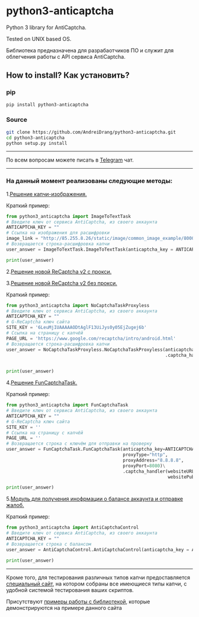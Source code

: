 # python3-anticaptcha

Python 3 library for AntiCaptcha.

Tested on UNIX based OS.

Библиотека предназначена для разрабаотчиков ПО и служит для облегчения работы с API сервиса AntiCaptcha.

## How to install? Как установить?

### pip

```bash
pip install python3-anticaptcha
```


### Source
```bash
git clone https://github.com/AndreiDrang/python3-anticaptcha.git
cd python3-anticaptcha
python setup.py install
```
***
По всем вопросам можете писать в [Telegram](https://t.me/joinchat/CD2EtQ5Pm0dmoSQQMTkVlw) чат.
***
### На данный момент реализованы следующие методы:

1.[Решение капчи-изображения.](https://github.com/AndreiDrang/python3-anticaptcha/blob/master/anticaptcha_examples/anticaptcah_image_to_text_example.py)

Краткий пример:
```python
from python3_anticaptcha import ImageToTextTask
# Введите ключ от сервиса AntiCaptcha, из своего аккаунта
ANTICAPTCHA_KEY = ""
# Ссылка на изображения для расшифровки
image_link = "http://85.255.8.26/static/image/common_image_example/800070.png"
# Возвращается строка-расшифровка капчи
user_answer = ImageToTextTask.ImageToTextTask(anticaptcha_key = ANTICAPTCHA_KEY).captcha_handler(captcha_link=image_link)

print(user_answer)
```

2.[Решение новой ReCaptcha v2 с прокси.](https://github.com/AndreiDrang/python3-anticaptcha/blob/master/anticaptcha_examples/anticaptcha_nocaptcha_example.py)


3.[Решение новой ReCaptcha v2 без прокси.](https://github.com/AndreiDrang/python3-anticaptcha/blob/master/anticaptcha_examples/anticaptcha_nocaptcha_example.py)

Краткий пример:
```python
from python3_anticaptcha import NoCaptchaTaskProxyless
# Введите ключ от сервиса AntiCaptcha, из своего аккаунта
ANTICAPTCHA_KEY = ""
# G-ReCaptcha ключ сайта
SITE_KEY = '6LeuMjIUAAAAAODtAglF13UiJys0y05EjZugej6b'
# Ссылка на страницу с капчёй
PAGE_URL = 'https://www.google.com/recaptcha/intro/android.html'
# Возвращается строка-расшифровка капчи
user_answer = NoCaptchaTaskProxyless.NoCaptchaTaskProxyless(anticaptcha_key = ANTICAPTCHA_KEY)\
                                                            .captcha_handler(websiteURL=PAGE_URL,
                                                                             websiteKey=SITE_KEY)

print(user_answer)
```

4.[Решение FunCaptchaTask.](https://github.com/AndreiDrang/python3-anticaptcha/blob/master/anticaptcha_examples/anticaptcha_fun_example.py)

Краткий пример:
```python
from python3_anticaptcha import FunCaptchaTask
# Введите ключ от сервиса AntiCaptcha, из своего аккаунта
ANTICAPTCHA_KEY = ""
# G-ReCaptcha ключ сайта
SITE_KEY = ''
# Ссылка на страницу с капчёй
PAGE_URL = ''
# Возвращается строка с ключём для отправки на проверку
user_answer = FunCaptchaTask.FunCaptchaTask(anticaptcha_key=ANTICAPTCHA_KEY,
                                            proxyType="http",
                                            proxyAddress="8.8.8.8",
                                            proxyPort=8080)\
                                            .captcha_handler(websiteURL=PAGE_URL,
                                                             websitePublicKey=SITE_KEY)

print(user_answer)
```

5.[Модуль для получения инофрмации о балансе аккаунта и отправке жалоб.](https://github.com/AndreiDrang/python3-anticaptcha/blob/master/anticaptcha_examples/anticaptcha_control_example.py)

Краткий пример:
```python
from python3_anticaptcha import AntiCaptchaControl
# Введите ключ от сервиса AntiCaptcha, из своего аккаунта
ANTICAPTCHA_KEY = ""
# Возвращается строка c балансом
user_answer = AntiCaptchaControl.AntiCaptchaControl(anticaptcha_key = ANTICAPTCHA_KEY).get_balance()

print(user_answer)
```
***
Кроме того, для тестирования различных типов капчи предоставляется [специальный сайт](http://85.255.8.26/), на котором собраны все имеющиеся типы капчи, с удобной системой тестирования ваших скриптов.

Присутствуют [примеры работы с библиотекой](https://github.com/AndreiDrang/python-rucaptcha/tree/master/CaptchaTester), которые демонстрируются на примере данного сайта